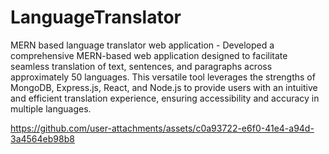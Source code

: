 # LanguageTranslator
MERN based language translator web application - Developed a comprehensive MERN-based web application designed to facilitate seamless translation of text, sentences, and paragraphs across approximately 50 languages. This versatile tool leverages the strengths of MongoDB, Express.js, React, and Node.js to provide users with an intuitive and efficient translation experience, ensuring accessibility and accuracy in multiple languages.



https://github.com/user-attachments/assets/c0a93722-e6f0-41e4-a94d-3a4564eb98b8


